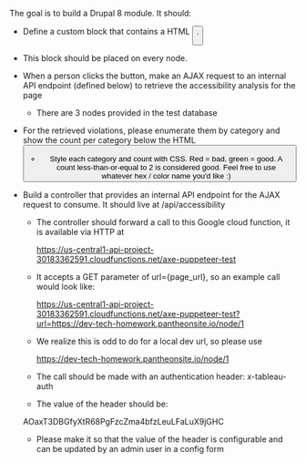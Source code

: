 The goal is to build a Drupal 8 module. It should:
  - Define a custom block that contains a HTML <button>.
  - This block should be placed on every node.
  - When a person clicks the button, make an AJAX request to an internal API
    endpoint (defined below) to retrieve the accessibility analysis for the
    page
    - There are 3 nodes provided in the test database
  - For the retrieved violations, please enumerate them by category and show
    the count per category below the HTML <button>
    - Style each category and count with CSS. Red = bad, green = good. A count
      less-than-or-equal to 2 is considered good. Feel free to use whatever
      hex / color name you'd like :)
  - Build a controller that provides an internal API endpoint for the AJAX
    request to consume. It should live at /api/accessibility
    - The controller should forward a call to this Google cloud function, it
      is available via HTTP at

      https://us-central1-api-project-30183362591.cloudfunctions.net/axe-puppeteer-test

    - It accepts a GET parameter of url={page_url}, so an example call would
      look like:

      https://us-central1-api-project-30183362591.cloudfunctions.net/axe-puppeteer-test?url=https://dev-tech-homework.pantheonsite.io/node/1

    - We realize this is odd to do for a local dev url, so please use

      https://dev-tech-homework.pantheonsite.io/node/1

    - The call should be made with an authentication header: x-tableau-auth
    - The value of the header should be:

    AOaxT3DBGfyXtR68PgFzcZma4bfzLeuLFaLuX9jGHC

    - Please make it so that the value of the header is configurable and can
      be updated by an admin user in a config form
